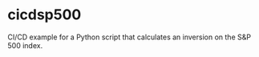 # cicdsp500
CI/CD example for a Python script that calculates an inversion on the S&amp;P 500 index.
